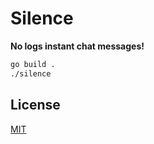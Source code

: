 # Silence

**No logs instant chat messages!**

```bash
go build .
./silence
```

## License

[MIT](./LICENSE)
